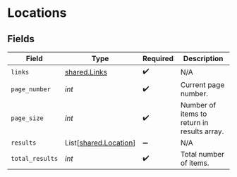 # Locations


## Fields

| Field                                                    | Type                                                     | Required                                                 | Description                                              |
| -------------------------------------------------------- | -------------------------------------------------------- | -------------------------------------------------------- | -------------------------------------------------------- |
| `links`                                                  | [shared.Links](../../models/shared/links.md)             | :heavy_check_mark:                                       | N/A                                                      |
| `page_number`                                            | *int*                                                    | :heavy_check_mark:                                       | Current page number.                                     |
| `page_size`                                              | *int*                                                    | :heavy_check_mark:                                       | Number of items to return in results array.              |
| `results`                                                | List[[shared.Location](../../models/shared/location.md)] | :heavy_minus_sign:                                       | N/A                                                      |
| `total_results`                                          | *int*                                                    | :heavy_check_mark:                                       | Total number of items.                                   |